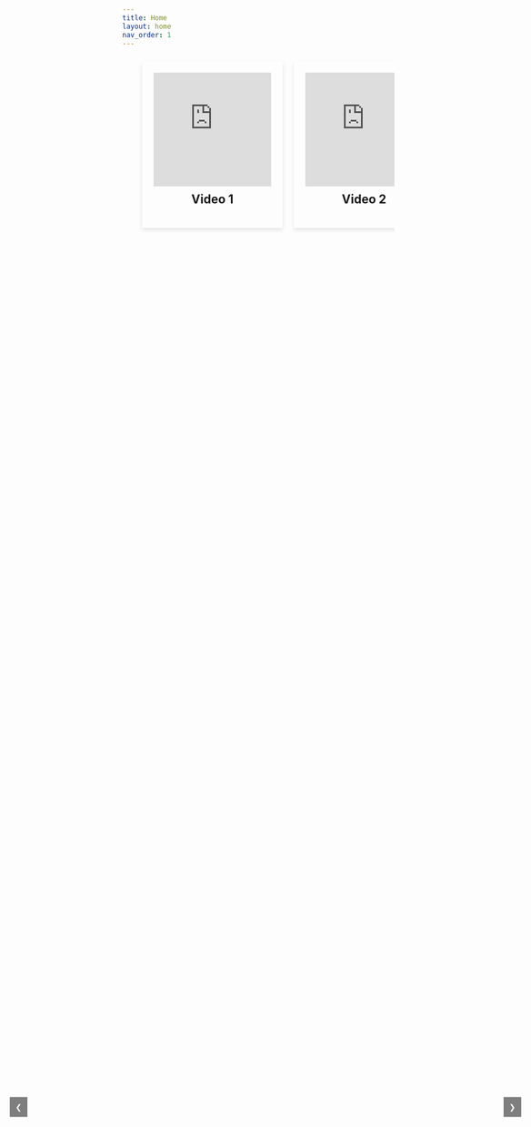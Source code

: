 ```yaml
---
title: Home
layout: home
nav_order: 1
---
```




<html lang="en">
<head>
<meta charset="UTF-8">
<meta name="viewport" content="width=device-width, initial-scale=1.0">
<title>YouTube Video Cards Slideshow</title>
<style>
    .slideshow-container {
        position: relative; /* Set the container as the positioning context */
        width: 90%;
        margin: 0 auto;
        overflow: hidden;
    }
    .slideshow {
        display: flex;
        flex-wrap: nowrap;
        transition: transform 0.3s ease;
    }
    .card {
        flex: 0 0 calc(50% - 20px);
        margin: 10px;
        padding: 20px;
        box-shadow: 0 4px 8px rgba(0, 0, 0, 0.1);
        text-align: center;
    }
    iframe {
        width: 100%;
        height: 200px;
    }
    h2 {
        margin-top: 10px;
    }
    .prev, .next {
        cursor: pointer;
        position: absolute;
        top: 50%;
        transform: translateY(-50%);
        padding: 10px;
        background-color: rgba(0, 0, 0, 0.5);
        color: white;
        border: none;
        outline: none;
        z-index: 1000; /* Increase the z-index */
    }
    .prev {
        left: 30px;
    }
    .next {
        right: 30px;
    }
</style>
</head>
<body>

<div class="slideshow-container">
    <div class="slideshow">
        <div class="card">
            <iframe src="https://www.youtube.com/embed/VIDEO_ID_1" frameborder="0" allowfullscreen></iframe>
            <h2>Video 1</h2>
        </div>
        <div class="card">
            <iframe src="https://www.youtube.com/embed/VIDEO_ID_2" frameborder="0" allowfullscreen></iframe>
            <h2>Video 2</h2>
        </div>
        <div class="card">
            <iframe src="https://www.youtube.com/embed/VIDEO_ID_3" frameborder="0" allowfullscreen></iframe>
            <h2>Video 3</h2>
        </div>
        <div class="card">
            <iframe src="https://www.youtube.com/embed/VIDEO_ID_4" frameborder="0" allowfullscreen></iframe>
            <h2>Video 4</h2>
        </div>
        <div class="card">
            <iframe src="https://www.youtube.com/embed/VIDEO_ID_5" frameborder="0" allowfullscreen></iframe>
            <h2>Video 5</h2>
        </div>
        <div class="card">
            <iframe src="https://www.youtube.com/embed/VIDEO_ID_6" frameborder="0" allowfullscreen></iframe>
            <h2>Video 6</h2>
        </div>
    </div>
</div>
<button class="prev" onclick="scrollSlides(-1)">❮</button>
<button class="next" onclick="scrollSlides(1)">❯</button>

<script>
    let slideIndex = 0;
    const slides = document.querySelector('.slideshow');
    const cards = document.querySelectorAll('.card');

    function scrollSlides(n) {
        slideIndex = (slideIndex + n + cards.length) % cards.length;
        showSlides();
    }

    function showSlides() {
        slides.style.transform = `translateX(-${(slideIndex * (100 / cards.length))}%)`;
    }
</script>

</body>
</html>
